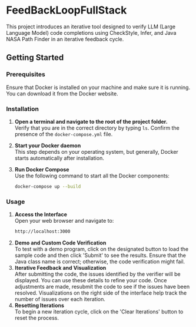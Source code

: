 # FeedBackLoopFullStack

This project introduces an iterative tool designed to verify LLM (Large Language Model) code completions using CheckStyle, Infer, and Java NASA Path Finder in an iterative feedback cycle.

## Getting Started

### Prerequisites

Ensure that Docker is installed on your machine and make sure it is running. You can download it from the Docker website.

### Installation

1. **Open a terminal and navigate to the root of the project folder.**  
   Verify that you are in the correct directory by typing `ls`. Confirm the presence of the `docker-compose.yml` file.

2. **Start your Docker daemon**  
   This step depends on your operating system, but generally, Docker starts automatically after installation.

3. **Run Docker Compose**  
   Use the following command to start all the Docker components:
   ```bash
   docker-compose up --build

### Usage

1. **Access the Interface**  
    Open your web browser and navigate to:
    ```bash
   http://localhost:3000

2. **Demo and Custom Code Verification**  
To test with a demo program, click on the designated button to load the sample code and then click 'Submit' to see the results.
Ensure that the Java class name is correct; otherwise, the code verification might fail.
3. **Iterative Feedback and Visualization**  
   After submitting the code, the issues identified by the verifier will be displayed. You can use these details to refine your code. Once adjustments are made, resubmit the code to see if the issues have been resolved.
   Visualizations on the right side of the interface help track the number of issues over each iteration.
3. **Resetting Iterations**  
To begin a new iteration cycle, click on the 'Clear Iterations' button to reset the process.